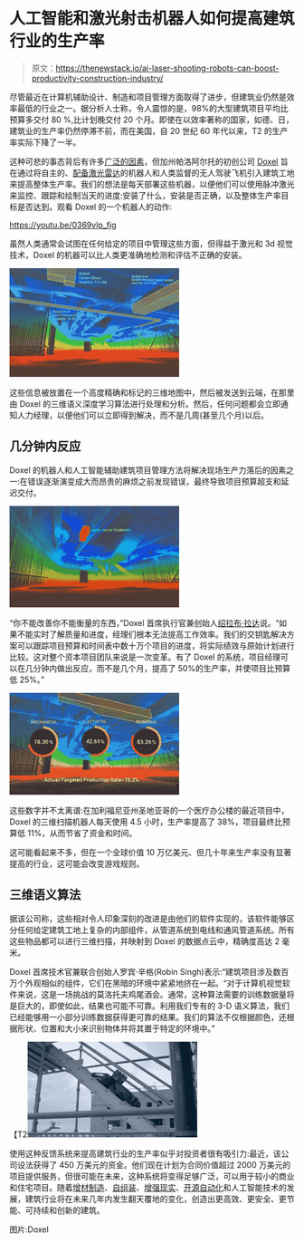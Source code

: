 # 人工智能和激光射击机器人如何提高建筑行业的生产率

> 原文：<https://thenewstack.io/ai-laser-shooting-robots-can-boost-productivity-construction-industry/>

尽管最近在计算机辅助设计、制造和项目管理方面取得了进步，但建筑业仍然是效率最低的行业之一。据分析人士称，令人震惊的是，98%的大型建筑项目平均比预算多交付 80 %,比计划晚交付 20 个月。即使在以效率著称的国家，如德、日，建筑业的生产率仍然停滞不前，而在美国，自 20 世纪 60 年代以来，T2 的生产率实际下降了一半。

这种可悲的事态背后有许多[广泛的因素](https://www.economist.com/news/business/21726714-american-builders-productivity-has-plunged-half-late-1960s-efficiency-eludes)，但加州帕洛阿尔托的初创公司 [Doxel](https://www.doxel.ai/) 旨在通过将自主的、[配备激光雷达](https://en.wikipedia.org/wiki/Lidar)的机器人和人类监督的无人驾驶飞机引入建筑工地来提高整体生产率。我们的想法是每天部署这些机器，以便他们可以使用脉冲激光来监控、跟踪和绘制当天的进度:安装了什么，安装是否正确，以及整体生产率目标是否达到。观看 Doxel 的一个机器人的动作:

https://youtu.be/0369vlp_fjg

虽然人类通常会试图在任何给定的项目中管理这些方面，但得益于激光和 3d 视觉技术，Doxel 的机器可以比人类更准确地检测和评估不正确的安装。

[![](img/737c7c81f4405be3ee8e1d66ee185fec.png)](https://storage.googleapis.com/cdn.thenewstack.io/media/2018/02/1bd9399f-doxel-ai-construction-3.jpg)

这些信息被放置在一个高度精确和标记的三维地图中，然后被发送到云端，在那里由 Doxel 的三维语义深度学习算法进行处理和分析。然后，任何问题都会立即通知人力经理，以便他们可以立即得到解决，而不是几周(甚至几个月)以后。

## 几分钟内反应

Doxel 的机器人和人工智能辅助建筑项目管理方法将解决现场生产力落后的因素之一:在错误逐渐演变成大而昂贵的麻烦之前发现错误，最终导致项目预算超支和延迟交付。

![](img/cd9c6335e3a9003fe1336f2996350903.png)

“你不能改善你不能衡量的东西，”Doxel 首席执行官兼创始人[绍拉布·拉达](https://www.linkedin.com/in/saurabh-ladha-3b801812/)说。“如果不能实时了解质量和进度，经理们根本无法提高工作效率。我们的交钥匙解决方案可以跟踪项目预算和时间表中数十万个项目的进度，将实际绩效与原始计划进行比较。这对整个资本项目团队来说是一次变革。有了 Doxel 的系统，项目经理可以在几分钟内做出反应，而不是几个月，提高了 50%的生产率，并使项目比预算低 25%。”

[![](img/fb511b8711f1879fd5c0a984221f236e.png)](https://storage.googleapis.com/cdn.thenewstack.io/media/2018/02/6ad6c23b-doxel-ai-construction-7.jpg)

这些数字并不太离谱:在加利福尼亚州圣地亚哥的一个医疗办公楼的最近项目中，Doxel 的三维扫描机器人每天使用 4.5 小时，生产率提高了 38%，项目最终比预算低 11%，从而节省了资金和时间。

这可能看起来不多，但在一个全球价值 10 万亿美元、但几十年来生产率没有显著提高的行业，这可能会改变游戏规则。

## 三维语义算法

据该公司称，这些相对令人印象深刻的改进是由他们的软件实现的，该软件能够区分任何给定建筑工地上复杂的内部组件，从管道系统到电线和通风管道系统。所有这些物品都可以进行三维扫描，并映射到 Doxel 的数据点云中，精确度高达 2 毫米。

Doxel 首席技术官兼联合创始人罗宾·辛格(Robin Singh)表示:“建筑项目涉及数百万个外观相似的组件，它们在黑暗的环境中紧紧地挤在一起。“对于计算机视觉软件来说，这是一场挑战的莫洛托夫鸡尾酒会。通常，这种算法需要的训练数据量将是巨大的，即使如此，结果也可能不可靠。利用我们专有的 3-D 语义算法，我们已经能够用一小部分训练数据获得更可靠的结果。我们的算法不仅根据颜色，还根据形状、位置和大小来识别物体并将其置于特定的环境中。”

【T2![](img/f85ddf9051395316bfdb08c12d93cc33.png)

使用这种反馈系统来提高建筑行业的生产率似乎对投资者很有吸引力:最近，该公司设法获得了 450 万美元的资金。他们现在计划为合同价值超过 2000 万美元的项目提供服务，但很可能在未来，这种系统将变得足够广泛，可以用于较小的商业和住宅项目。随着[增材制造](https://thenewstack.io/3d-printed-buildings-made-by-robots-for-the-earth-moon-and-mars/)、[自组装](https://thenewstack.io/shapeshifted-things-4d-printed-materials-programmed-for-self-transformation/)、[增强现实](https://thenewstack.io/smartphone-app-can-control-robots-augmented-reality/)、[开源自动化](https://thenewstack.io/wikihouse-open-source-sustainable-house-designs-that-anyone-can-build/)和人工智能技术的发展，建筑行业将在未来几年内发生翻天覆地的变化，创造出更高效、更安全、更节能、可持续和创新的建筑。

图片:Doxel

<svg xmlns:xlink="http://www.w3.org/1999/xlink" viewBox="0 0 68 31" version="1.1"><title>Group</title> <desc>Created with Sketch.</desc></svg>